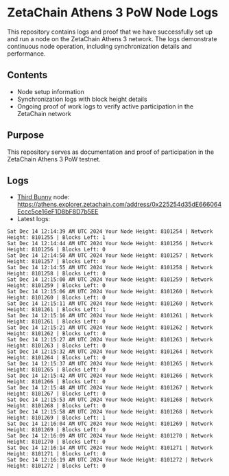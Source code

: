 # ZetaChain Athens 3 PoW Node Logs
This repository contains logs and proof that we have successfully set up and run a node on the ZetaChain Athens 3 network. The logs demonstrate continuous node operation, including synchronization details and performance.

## Contents
- Node setup information
- Synchronization logs with block height details
- Ongoing proof of work logs to verify active participation in the ZetaChain network

## Purpose
This repository serves as documentation and proof of participation in the ZetaChain Athens 3 PoW testnet.

## Logs

- [Third Bunny](https://thirdbunny.xyz/) node: https://athens.explorer.zetachain.com/address/0x225254d35dE666064Eccc5ce16eF1D8bF8D7b5EE
- Latest logs:
```
Sat Dec 14 12:14:39 AM UTC 2024 Your Node Height: 8101254 | Network Height: 8101255 | Blocks Left: 1
Sat Dec 14 12:14:44 AM UTC 2024 Your Node Height: 8101256 | Network Height: 8101256 | Blocks Left: 0
Sat Dec 14 12:14:50 AM UTC 2024 Your Node Height: 8101257 | Network Height: 8101257 | Blocks Left: 0
Sat Dec 14 12:14:55 AM UTC 2024 Your Node Height: 8101258 | Network Height: 8101258 | Blocks Left: 0
Sat Dec 14 12:15:00 AM UTC 2024 Your Node Height: 8101259 | Network Height: 8101259 | Blocks Left: 0
Sat Dec 14 12:15:06 AM UTC 2024 Your Node Height: 8101260 | Network Height: 8101260 | Blocks Left: 0
Sat Dec 14 12:15:11 AM UTC 2024 Your Node Height: 8101260 | Network Height: 8101261 | Blocks Left: 1
Sat Dec 14 12:15:16 AM UTC 2024 Your Node Height: 8101261 | Network Height: 8101261 | Blocks Left: 0
Sat Dec 14 12:15:21 AM UTC 2024 Your Node Height: 8101262 | Network Height: 8101262 | Blocks Left: 0
Sat Dec 14 12:15:27 AM UTC 2024 Your Node Height: 8101263 | Network Height: 8101263 | Blocks Left: 0
Sat Dec 14 12:15:32 AM UTC 2024 Your Node Height: 8101264 | Network Height: 8101264 | Blocks Left: 0
Sat Dec 14 12:15:37 AM UTC 2024 Your Node Height: 8101265 | Network Height: 8101265 | Blocks Left: 0
Sat Dec 14 12:15:42 AM UTC 2024 Your Node Height: 8101266 | Network Height: 8101266 | Blocks Left: 0
Sat Dec 14 12:15:48 AM UTC 2024 Your Node Height: 8101267 | Network Height: 8101267 | Blocks Left: 0
Sat Dec 14 12:15:53 AM UTC 2024 Your Node Height: 8101268 | Network Height: 8101268 | Blocks Left: 0
Sat Dec 14 12:15:58 AM UTC 2024 Your Node Height: 8101268 | Network Height: 8101269 | Blocks Left: 1
Sat Dec 14 12:16:04 AM UTC 2024 Your Node Height: 8101269 | Network Height: 8101269 | Blocks Left: 0
Sat Dec 14 12:16:09 AM UTC 2024 Your Node Height: 8101270 | Network Height: 8101270 | Blocks Left: 0
Sat Dec 14 12:16:14 AM UTC 2024 Your Node Height: 8101271 | Network Height: 8101271 | Blocks Left: 0
Sat Dec 14 12:16:19 AM UTC 2024 Your Node Height: 8101272 | Network Height: 8101272 | Blocks Left: 0
```
